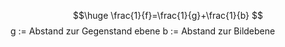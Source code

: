 $$\huge
\frac{1}{f}=\frac{1}{g}+\frac{1}{b}
$$
g := Abstand zur Gegenstand ebene
b := Abstand zur Bildebene